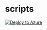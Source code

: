 # scripts
[![Deploy to Azure](https://azuredeploy.net/deploybutton.svg)](https://azuredeploy.net/?repository=https://github.com/russmckendrick/azure-ansible-centos)
